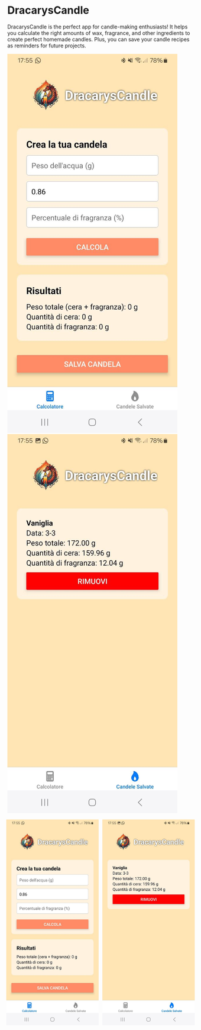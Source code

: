 # DracarysCandle
DracarysCandle is the perfect app for candle-making enthusiasts! It helps you calculate the right amounts of wax, fragrance, and other ingredients to create perfect homemade candles. Plus, you can save your candle recipes as reminders for future projects.

![Testo alternativo](images/images1.jpg "Images1")
![Testo alternativo](images/images2.jpg "Images2")

<div style="display: flex; justify-content: center; align-items: center; gap: 10px;">
    <img src="images/images1.jpg" alt="Images1" width="250">
    <img src="images/images2.jpg" alt="Images2" width="250">
</div>


